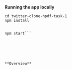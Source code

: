 **Running the app locally**
```git clone https://github.com/PushpinderSinghGrewal/twitter-clone-hpdf-task-1
cd twitter-clone-hpdf-task-1
npm install


npm start``` 






**Overview**
